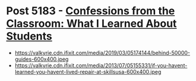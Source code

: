 # Post 5183 - [Confessions from the Classroom: What I Learned About Students](https://www.ifixit.com/News/5183/confessions-from-the-classroom-what-i-learned-about-students)

- https://valkyrie.cdn.ifixit.com/media/2019/03/05174144/behind-50000-guides-600x400.jpeg
- https://valkyrie.cdn.ifixit.com/media/2013/07/05155331/if-you-havent-learned-you-havent-lived-repair-at-skillsusa-600x400.jpeg
